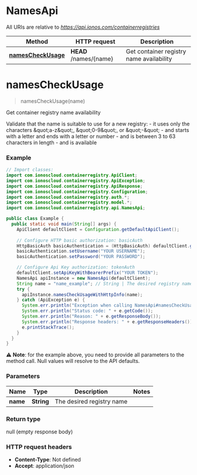 # NamesApi

All URIs are relative to *https://api.ionos.com/containerregistries*

| Method | HTTP request | Description |
| ------------- | ------------- | ------------- |
| [**namesCheckUsage**](NamesApi.md#namescheckusage) | **HEAD** /names/{name} | Get container registry name availability |


<a name="namesCheckUsage"></a>
# **namesCheckUsage**
> namesCheckUsage(name)

Get container registry name availability

Validate that the name is suitable to use for a new registry: - it uses only the characters \&quot;a-z\&quot;, \&quot;0-9\&quot;, or \&quot;-\&quot; - and starts with a letter and ends with a letter or number - and is between 3 to 63 characters in length - and is available

### Example
```java
// Import classes:
import com.ionoscloud.containerregistry.ApiClient;
import com.ionoscloud.containerregistry.ApiException;
import com.ionoscloud.containerregistry.ApiResponse;
import com.ionoscloud.containerregistry.Configuration;
import com.ionoscloud.containerregistry.auth.*;
import com.ionoscloud.containerregistry.model.*;
import com.ionoscloud.containerregistry.api.NamesApi;

public class Example {
  public static void main(String[] args) {
    ApiClient defaultClient = Configuration.getDefaultApiClient();
    
    // Configure HTTP basic authorization: basicAuth
    HttpBasicAuth basicAuthentication = (HttpBasicAuth) defaultClient.getAuthentication("basicAuth");
    basicAuthentication.setUsername("YOUR USERNAME");
    basicAuthentication.setPassword("YOUR PASSWORD");

    // Configure Api Key authorization: tokenAuth
    defaultClient.setApiKeyWithBearerPrefix("YOUR TOKEN");
    NamesApi apiInstance = new NamesApi(defaultClient);
    String name = "name_example"; // String | The desired registry name
    try {
      apiInstance.namesCheckUsageWithHttpInfo(name);
    } catch (ApiException e) {
      System.err.println("Exception when calling NamesApi#namesCheckUsage");
      System.err.println("Status code: " + e.getCode());
      System.err.println("Reason: " + e.getResponseBody());
      System.err.println("Response headers: " + e.getResponseHeaders());
      e.printStackTrace();
    }
  }
}
```
⚠️ **Note**: for the example above, you need to provide all parameters to the method call. Null values will resolve to the API defaults.

### Parameters

| Name | Type | Description  | Notes |
| ------------- | ------------- | ------------- | ------------- |
| **name** | **String**| The desired registry name |

### Return type

null (empty response body)

### HTTP request headers

 - **Content-Type**: Not defined
 - **Accept**: application/json

